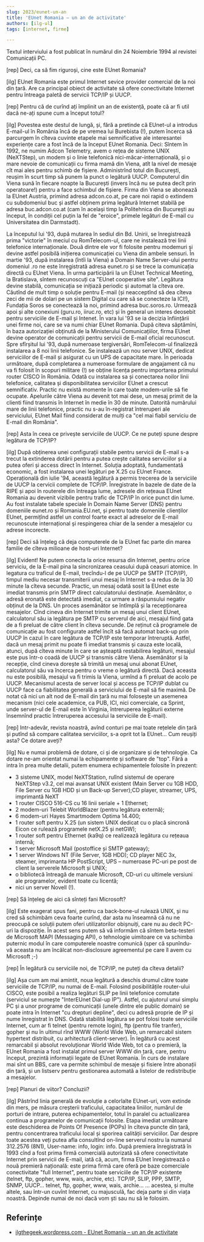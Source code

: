 ```yaml
---
slug: 2023/eunet-un-an
title: 'EUnet Romania – un an de activitate'
authors: [ilg-ul]
tags: [internet, firme]

---
```


Textul interviului a fost publicat în numărul din 24 Noiembrie 1994 al revistei Comunicații PC.

<!-- truncate -->

[rep] Deci, ca să fim riguroși, cine este EUnet Romania?

[ilg] EUnet Romania este primul Internet sevice provider comercial de la noi din țară. Are ca principal obiect de activitate să ofere conectivitate Internet pentru întreaga paletă de servicii TCP/IP și UUCP.

[rep] Pentru că de curînd ați împlinit un an de existență, poate că ar fi util dacă ne-ați spune cum a început totul?

[ilg] Povestea este destul de lungă, și, fără a pretinde că EUnet-ul a introdus E-mail-ul în România încă de pe vremea lui Burebista (!), putem încerca să parcurgem în cîteva cuvinte etapele mai semnificative ale interesantei experiențe care a fost încă de la început EUnet Romania. Deci: Sîntem în 1992, ne numim Adcon Telemetry, avem o rețea de sisteme UNIX (NeXTStep), un modem și o linie telefonică nici-măcar-internațională, și o mare nevoie de comunicații cu firma mamă din Viena, atît la nivel de mesaje cît mai ales pentru schimb de fișiere. Administrînd totul din București, reușim în scurt timp să punem la punct o legătură UUCP. Computerul din Viena sună în fiecare noapte la București (invers încă nu se putea decît prin operatoare!) pentru a face schimbul de fișiere. Firma din Viena se abonează la EUnet Austria, primind adresa adcon.co.at, pe care noi rapid o extindem cu subdomeniul buc și astfel obținem prima legătură Internet stabilă pe adresa buc.adcon.co.at (cam în același timp la Politehnica din București au început, în condiții cel puțin la fel de "eroice", primele legături de E-mail cu Universitatea din Darmstadt).

La începutul lui '93, după mutarea în sediul din Bd. Unirii, se înregistrează prima "victorie" în meciul cu RomTelecom-ul, care ne instalează trei linii telefonice internaționale. Două dintre ele vor fi folosite pentru modemuri și devine astfel posibilă inițierea comunicației cu Viena din ambele sensuri. În martie '93, după instalarea (întîi la Viena) a Domain Name Server-ului pentru domeniul .ro ne este înregistrată adresa eunet.ro și se trece la comunicația directă cu EUnet Viena. În urma participării la un EUnet Technical Meeting, la Bratislava, sîntem recunoscuți ca "EUnet cooperative site". Legătura devine stabilă, comunicația se inițiază periodic și automat la cîteva ore. Căutînd de mult timp o soluție pentru E-mail (și neacceptînd să dea cîteva zeci de mii de dolari pe un sistem Digital cu care să se conecteze la ICI!), Fundația Soros se conectează la noi, primind adresa buc.soros.ro. Urmează apoi și alte conexiuni (guru.ro, iiruc.ro, etc) și în general un interes deosebit pentru serviciile de E-mail și Intenet. În vara lui '93 se ia decizia înființării unei firme noi, care se va numi chiar EUnet Romania. După citeva săptămîni, în baza autorizației obținută de la Ministerului Comunicațiilor, firma EUnet devine operator de comunicații pentru servicii de E-mail oficial recunoscut. Spre sfîrșitul lui '93, după numeroase tergiversări, RomTelecom-ul finalizeză instalarea a 8 noi linii telefonice. Se instalează un nou server UNIX, dedicat serviciilor de E-mail și asigurat cu un UPS de capacitate mare. În perioada următoare, după completarea a numeroase formulare de angajament că nu va fi folosit în scopuri militare (!) se obține licența pentru importarea primului router CISCO în România. Odată cu instalarea sa și conectarea noilor linii telefonice, calitatea și disponibilitatea serviciilor EUnet a crescut semnificativ. Practic nu există momente în care toate modem-urile să fie ocupate. Apelurile către Viena au devenit tot mai dese, un mesaj primit de la clienti fiind transmis în Internet în medie în 30 de minute. Datorită numărului mare de linii telefonice, practic nu s-au în-registrat întreruperi ale serviciului, EUnet Mail fiind considerat de mulți ca "cel mai fiabil serviciu de E-mail din România".

[rep] Asta în ceea ce privește serviciile de UUCP. Ce ne puteți spune despre legătura de TCP/IP?

[ilg] După obținerea unei configurații stabile pentru servicii de E-mail s-a trecut la extinderea dotării pentru a putea crește calitatea serviciilor și a putea oferi și access direct în Internet. Soluția adoptată, fundamentată economic, a fost instalarea unei legături pe X.25 cu EUnet France. Operațională din iulie '94, această legătură a permis trecerea de la serviciile de UUCP la cervicii complete de TCP/IP. Înregistrate în bazele de date de la RIPE și apoi în routerele din întreaga lume, adresele din rețeaua EUnet Romania au devenit vizibile pentru trafic de TCP/IP în orice punct din lume. Au fost instalate tabele speciale în Domain Name Server (DNS) pentru domeniile eunet.ro și Romania.EU.net, și pentru toate domeniile clienților EUnet, permițînd astfel un control foarte exact al adreselor de E-mail recunoscute internațional și respingerea chiar de la sender a mesajelor cu adrese incorecte.

[rep] Deci să înțeleg că deja computerele de la EUnet fac parte din marea familie de cîteva milioane de host-uri Internet?

[ilg] Evident! Ne putem conecta la orice resursa din Internet, pentru orice serviciu, de la E-mail pina la sincronizarea ceasului după ceasuri atomice. In legatura cu traficul de E-mail, trecîndu-l de pe UUCP pe SMTP (TCP/IP), timpul mediu necesar transmiterii unui mesaj în Internet s-a redus de la 30 minute la cîteva secunde. Practic, un mesaj odată sosit la EUnet este imediat transmis prin SMTP direct calculatorului destinație. Asemănător, o adresă eronată este detectată imediat, ca urmare a răspunsului negativ obținut de la DNS. Un proces asemănător se întîmplă și la recepționarea mesajelor. Cînd cineva din Internet trimite un mesaj unui client EUnet, calculatorul său ia legătura pe SMTP cu serverul de aici, mesajul fiind gata de a fi preluat de către client în cîteva secunde. De reținut că programele de comunicație au fost configurate astfel încît să facă automat back-up prin UUCP în cazul în care legătura de TCP/IP este temporar întreruptă. Astfel, dacă un mesaj primit nu poate fi imediat transmis și cauza este locală, atunci, după cîteva minute în care se așteaptă restabilirea legăturii, mesajul este pus într-o coadă de UUCP și transmis către Viena. Asemănător și la recepție, cînd cineva dorește să trimită un mesaj unui abonat EUnet, calculatorul său va încerca pentru o vreme o legătură directă. Dacă aceasta nu este posibilă, mesajul va fi trimis la Viena, urmînd a fi preluat de acolo pe UUCP. Mecanismul acesta de server local și access pe TCP/IP dublat cu UUCP face ca fiabilitatea generală a serviciului de E-mail să fie maximă. De notat că nici un alt nod de E-mail din țară nu mai folosește un asemenea mecanism (nici cele academice, ca PUB, ICI, nici comerciale, ca Sprint, unde server-ul de E-mail este în Virginia, întreruperea legăturii externe însemnînd practic întreruperea accesului la serviciile de E-mail).

[rep] Intr-adevăr, revista noastră, avînd conturi pe mai toate rețelele din țară și putînd să compare calitatea serviciilor, s-a oprit tot la EUnet… Cum reușiți asta? Ce dotare aveți?

[ilg] Nu e numai problemă de dotare, ci și de organizare și de tehnologie. Ca dotare ne-am orientat numai la echipamente și software de "top". Fără a intra în prea multe detalii, putem enumera echipamentele folosite în prezent:

- 3 sisteme UNIX, model NeXTStation, rulînd sistemul de operare NeXTStep v3.2, cel mai avansat UNIX existent (Main Server cu 1GB HDD, File Server cu 1GB HDD și un Back-up Server);CD player, streamer, UPS, imprimantă NeXT
- 1 router CISCO 516-CS cu 16 linii seriale + 1 Ethernet;
- 2 modem-uri Telebit WorldBlazer (pentru legătura externă);
- 6 modem-uri Hayes Smartmodem Optima 14.400;
- 1 router soft pentru X.25 (un sistem UNIX dedicat cu o placă sincronă Eicon ce rulează programele netX.25 și netGW);
- 1 router soft pentru Ethernet (ka9q) ce realizează legătura cu rețeaua internă;
- 1 server Microsoft Mail (postoffice și SMTP gateway);
- 1 server Windows NT (File Server, 1GB HDD); CD player NEC 3x, steamer, imprimanta HP PostScript, UPS – numeroase PC-uri pe post de client la serverele Microsoft și UNIX;
- o bibliotecă întreagă de manuale Microsoft, CD-uri cu ultimele versiuni ale programelor, evident toate cu licentă;
- nici un server Novell (!).

[rep] Să înțeleg de aici că sînteți fani Microsoft?

[ilg] Este exagerat spus fani, pentru ca back-bone-ul rulează UNIX, și nu cred să schimbăm ceva foarte curînd, dar asta nu înseamnă că nu ne preocupă ce soluții putem oferi utilizatorilor obișnuiți, care nu au decît PC-uri la dispoziție. În acest sens putem să vă informăm că sîntem beta-testeri de Microsoft MAPI (Messaging API), o tehnologie uimitoare ce va schimba puternic modul în care computerele noastre comunică (sper că spunîndu- vă aceasta nu am încălcat non-disclosure agreementul pe care îl avem cu Microsoft ;-)

[rep] În legătură cu serviciile noi, de TCP/IP, ne puteți da cîteva detalii?

[ilg] Așa cum am mai amintit, noua legătură a deschis drumul către toate serviciile de TCP/IP, nu numai de E-mail. Folosind posibilitățile router-ului CISCO, este posibil a realiza legături SLIP pe linii telefonice comutate (serviciul se numește "InterEUnet Dial-up IP"). Astfel, cu ajutorul unui simplu PC și a unor programe de comunicații (unele dintre ele public domain) se poate intra în Internet "cu drepturi depline", deci cu adresă proprie de IP și nume înregistrat în DNS. Odată stabilită legătura se pot folosi toate serviciile Internet, cum ar fi telnet (pentru remote login), ftp (pentru file tranfer), gopher și nu în ultimul rînd WWW (World Wide Web, un remarcabil sistem hypertext distribuit, cu arhitectură client-server). În legătură cu acest remarcabil și absolut revoluționar World Wide Web, tot ca o premieră, la EUnet Romania a fost instalat primul server WWW din țară, care, pentru început, prezintă informații legate de EUnet Romania. În curs de instalare mai sînt un BBS, care va permite schimbul de mesaje și fisiere între abonații din țară, și un listserv pentru gestionarea automată a listelor de redistribuție a mesajelor.

[rep] Planuri de viitor? Concluzii?

[ilg] Păstrînd linia generală de evoluție a celorlalte EUnet-uri, vom extinde din mers, pe măsura creșterii traficului, capacitatea liniilor, numărul de porturi de intrare, puterea echipamentelor, totul în paralel cu actualizarea continua a programelor de comunicații folosite. Etapa imediat următoare este deschiderea de Points Of Presence (POPs) în cîteva puncte din țară, pentru concentrarea traficului local și sporirea calității serviciilor. Dar despre toate acestea veți putea afla consultînd on-line serverul nostru la numarul 312.2576 (8N1), User-name: info, login: info.
După premiera înregistrată în 1993 cînd a fost prima firmă comercială autorizată să ofere conectivitate Internet prin servicii de E-mail, iată că, acum, firma EUnet înregistrează o nouă premieră națională: este prima firmă care oferă pe baze comerciale conectivitate "full Internet", pentru toate serviciile de TCP/IP existente (telnet, ftp, gopher, www, wais, archie, etc).
TCP/IP, SLIP, PPP, SMTP, SNMP, UUCP… telnet, ftp, gopher, www, wais, archie…
… acestea, și multe altele, sau într-un cuvînt Internet, cu majusculă, fac deja parte și din viața noastră. Depinde numai de noi dacă vom ști sau nu să le folosim.

## Referințe

- [ilgthegeek.wordpress.com - EUnet Romania – un an de activitate](https://ilgthegeek.wordpress.com/2011/08/09/internet-history-eunet-romania-un-an-de-activitate/)
